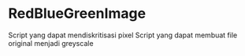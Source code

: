 # RedBlueGreenImage
Script yang dapat mendiskritisasi pixel
Script yang dapat membuat file original menjadi greyscale 
